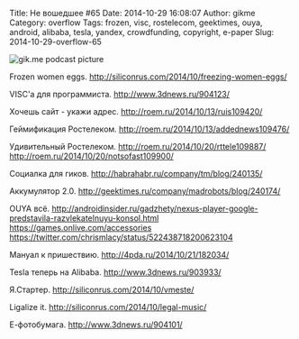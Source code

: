 Title: Не вошедшее #65
Date: 2014-10-29 16:08:07
Author: gikme
Category: overflow
Tags: frozen, visc, rostelecom, geektimes, ouya, android, alibaba, tesla, yandex, crowdfunding, copyright, e-paper
Slug: 2014-10-29-overflow-65

![gik.me podcast picture](https://31.media.tumblr.com/8ef9b811f295f795383cc727a6212714/tumblr_inline_ne7at9mETY1qafwv8.jpg)

Frozen women eggs.
<http://siliconrus.com/2014/10/freezing-women-eggs/>

VISC'а для программиста.
<http://www.3dnews.ru/904123/>

Хочешь сайт - укажи адрес.
<http://roem.ru/2014/10/13/ruis109420/>

Геймификация Ростелеком.
<http://roem.ru/2014/10/13/addednews109476/>

Удивительный Ростелеком.
<http://roem.ru/2014/10/20/rttele109887/>
<http://roem.ru/2014/10/20/notsofast109900/>

Социалка для гиков.
<http://habrahabr.ru/company/tm/blog/240135/>

Аккумулятор 2.0.
<http://geektimes.ru/company/madrobots/blog/240174/>

OUYA всё.
<http://androidinsider.ru/gadzhety/nexus-player-google-predstavila-razvlekatelnuyu-konsol.html>
<https://games.onlive.com/accessories>
<https://twitter.com/chrismlacy/status/522438718200623104>

Мануал к пришествию.
<http://4pda.ru/2014/10/21/182034/>

Tesla теперь на Alibaba.
<http://www.3dnews.ru/903933/>

Я.Стартер.
<http://siliconrus.com/2014/10/vmeste/>

Ligalize it.
<http://siliconrus.com/2014/10/legal-music/>

Е-фотобумага.
<http://www.3dnews.ru/904101/>

